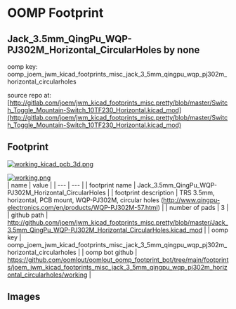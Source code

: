 # OOMP Footprint  
## Jack_3.5mm_QingPu_WQP-PJ302M_Horizontal_CircularHoles  by none  
  
oomp key: oomp_joem_jwm_kicad_footprints_misc_jack_3_5mm_qingpu_wqp_pj302m_horizontal_circularholes  
  
source repo at: [http://gitlab.com/joem/jwm_kicad_footprints_misc.pretty/blob/master/Switch_Toggle_Mountain-Switch_10TF230_Horizontal.kicad_mod](http://gitlab.com/joem/jwm_kicad_footprints_misc.pretty/blob/master/Switch_Toggle_Mountain-Switch_10TF230_Horizontal.kicad_mod)  
## Footprint  
  
[![working_kicad_pcb_3d.png](working_kicad_pcb_3d_600.png)](working_kicad_pcb_3d.png)  
  
[![working.png](working_600.png)](working.png)  
| name | value | 
| --- | --- | 
| footprint name | Jack_3.5mm_QingPu_WQP-PJ302M_Horizontal_CircularHoles | 
| footprint description | TRS 3.5mm, horizontal, PCB mount, WQP-PJ302M, circular holes (http://www.qingpu-electronics.com/en/products/WQP-PJ302M-57.html) | 
| number of pads | 3 | 
| github path | http://github.com/joem/jwm_kicad_footprints_misc.pretty/blob/master/Jack_3.5mm_QingPu_WQP-PJ302M_Horizontal_CircularHoles.kicad_mod | 
| oomp key | oomp_joem_jwm_kicad_footprints_misc_jack_3_5mm_qingpu_wqp_pj302m_horizontal_circularholes | 
| oomp bot github | https://github.com/oomlout/oomlout_oomp_footprint_bot/tree/main/footprints/joem_jwm_kicad_footprints_misc_jack_3_5mm_qingpu_wqp_pj302m_horizontal_circularholes/working | 
## Images  
